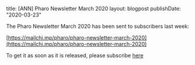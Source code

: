 title: [ANN] Pharo Newsletter March 2020layout: blogpostpublishDate: "2020-03-23"The Pharo Newsletter March 2020 has been sent to subscribers last week:[https://mailchi.mp/pharo/pharo-newsletter-march-2020](https://mailchi.mp/pharo/pharo-newsletter-march-2020)To get it as soon as it is released, please subscribe [here](http://eepurl.com/bykqWn)